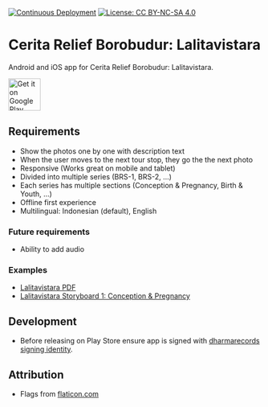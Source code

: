 [![Continuous Deployment](https://github.com/dharmarecords/cerita-relief-lalitavistara/workflows/Continuous%20Integration/badge.svg)](https://github.com/dharmarecords/cerita-relief-lalitavistara/actions?query=workflow) [![License: CC BY-NC-SA 4.0](https://img.shields.io/badge/License-CC%20BY--NC--SA%204.0-lightgrey.svg)](https://creativecommons.org/licenses/by-nc-sa/4.0/)

# Cerita Relief Borobudur: Lalitavistara

Android and iOS app for Cerita Relief Borobudur: Lalitavistara.

<a href='https://play.google.com/store/apps/details?id=net.photodharma.apps.lalitavistara' style="margin-top: 100px; padding: 0px"><img alt='Get it on Google Play' src='https://play.google.com/intl/en_us/badges/static/images/badges/en_badge_web_generic.png' height="64" style="margin: 0px; padding: 0px"/></a>

## Requirements

- Show the photos one by one with description text
- When the user moves to the next tour stop, they go the the next photo
- Responsive (Works great on mobile and tablet)
- Divided into multiple series (BRS-1, BRS-2, ...)
- Each series has multiple sections (Conception & Pregnancy, Birth & Youth, ...)
- Offline first experience
- Multilingual: Indonesian (default), English

### Future requirements

- Ability to add audio

### Examples

- [Lalitavistara PDF](https://www.photodharma.net/Books/Lalitavistara.pdf)
- [Lalitavistara Storyboard 1: Conception & Pregnancy](https://www.photodharma.net/Indonesia/05-Lalitavistara-Storyboard-2/Lalitavistara-Storyboard-1-Conception.htm)


## Development

- Before releasing on Play Store ensure app is signed with [dharmarecords signing identity](/Keystore/dharmarecords/dharmarecords.keystore).

## Attribution

- Flags from [flaticon.com](https://www.flaticon.com/free-icon/)
